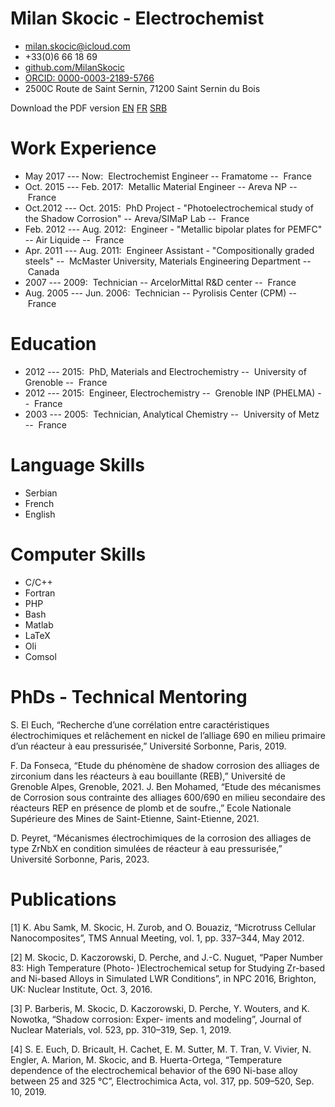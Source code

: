 # Milan Skocic - Electrochemist
	
* [milan.skocic\@icloud.com](mailto://milan.skocic@icloud.com)
* +33(0)6 66 18 69
* [github.com/MilanSkocic](https://www.github.com/MilanSkocic)
* [ORCID: 0000-0003-2189-5766](https://www.orcid.org/0000-0003-2189-5766)
* 2500C Route de Saint Sernin, 71200 Saint Sernin du Bois

Download the PDF version [EN](./cv-milan_skocic-en.pdf) [FR](./cv-milan_skocic-fr.pdf) [SRB](./cv-milan_skocic-sr.pdf)
	

Work Experience
===============

* May 2017 --- Now:  Electrochemist Engineer -- Framatome --  France
* Oct. 2015 --- Feb. 2017:  Metallic Material Engineer -- Areva NP --  France
* Oct.2012 --- Oct. 2015:  PhD Project - "Photoelectrochemical study of the Shadow Corrosion" -- Areva/SIMaP Lab --  France
* Feb. 2012 --- Aug. 2012:  Engineer - "Metallic bipolar plates for PEMFC" -- Air Liquide --  France
* Apr. 2011 --- Aug. 2011:  Engineer Assistant - "Compositionally graded steels" --  McMaster University, Materials Engineering Department --  Canada
* 2007 --- 2009:  Technician -- ArcelorMittal R&D center --  France
* Aug. 2005 --- Jun. 2006:  Technician -- Pyrolisis Center (CPM) --  France


Education 
==========

* 2012 --- 2015:  PhD, Materials and Electrochemistry --  University of Grenoble --  France
* 2012 --- 2015:  Engineer, Electrochemistry --  Grenoble INP (PHELMA) --  France
* 2003 --- 2005:  Technician, Analytical Chemistry --  University of Metz --  France



Language Skills
===============

* Serbian
* French
* English

Computer Skills
===============
* C/C++
* Fortran
* PHP
* Bash
* Matlab
* LaTeX
* Oli
* Comsol


PhDs - Technical Mentoring
===============================
S. El Euch, “Recherche d’une corrélation entre caractéristiques électrochimiques et relâchement en nickel de
l’alliage 690 en milieu primaire d’un réacteur à eau pressurisée,” Université Sorbonne, Paris, 2019.

F. Da Fonseca, “Etude du phénomène de shadow corrosion des alliages de zirconium dans les réacteurs à eau
bouillante (REB),” Université de Grenoble Alpes, Grenoble, 2021.
J. Ben Mohamed, “Etude des mécanismes de Corrosion sous contrainte des alliages 600/690 en milieu secondaire
des réacteurs REP en présence de plomb et de soufre.,” Ecole Nationale Supérieure des Mines de Saint-Etienne,
Saint-Etienne, 2021.

D. Peyret, “Mécanismes électrochimiques de la corrosion des alliages de type ZrNbX en condition simulées de
réacteur à eau pressurisée,” Université Sorbonne, Paris, 2023.

Publications
================
[1] K. Abu Samk, M. Skocic, H. Zurob, and O. Bouaziz, “Microtruss Cellular Nanocomposites”, TMS Annual
Meeting, vol. 1, pp. 337–344, May 2012.

[2] M. Skocic, D. Kaczorowski, D. Perche, and J.-C. Nuguet, “Paper Number 83: High Temperature (Photo-
)Electrochemical setup for Studying Zr-based and Ni-based Alloys in Simulated LWR Conditions”, in NPC
2016, Brighton, UK: Nuclear Institute, Oct. 3, 2016.

[3] P. Barberis, M. Skocic, D. Kaczorowski, D. Perche, Y. Wouters, and K. Nowotka, “Shadow corrosion: Exper-
iments and modeling”, Journal of Nuclear Materials, vol. 523, pp. 310–319, Sep. 1, 2019.

[4] S. E. Euch, D. Bricault, H. Cachet, E. M. Sutter, M. T. Tran, V. Vivier, N. Engler, A. Marion, M. Skocic,
and B. Huerta-Ortega, “Temperature dependence of the electrochemical behavior of the 690 Ni-base alloy
between 25 and 325 °C”, Electrochimica Acta, vol. 317, pp. 509–520, Sep. 10, 2019.